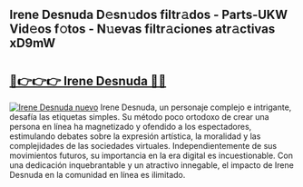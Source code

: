 ## Irene Desnuda D𝚎sn𝚞dos filtr𝚊dos - Parts-UKW Vid𝚎os f𝚘tos - N𝚞evas filtr𝚊ciones atr𝚊ctivas xD9mW

# <h2><a href="http://mbby7p.tromn.icu/?c=Irene+Desnuda">🔗👉👉👉 Irene Desnuda 🔗🔗</a></h2>

[![Irene Desnuda nuevo](https://i.imgur.com/pEAQMta.gif)](http://mbby7p.tromn.icu/?c=Irene+Desnuda)
Irene Desnuda, un personaje complejo e intrigante, desafía las etiquetas simples. Su método poco ortodoxo de crear una persona en línea ha magnetizado y ofendido a los espectadores, estimulando debates sobre la expresión artística, la moralidad y las complejidades de las sociedades virtuales. Independientemente de sus movimientos futuros, su importancia en la era digital es incuestionable. Con una dedicación inquebrantable y un atractivo innegable, el impacto de Irene Desnuda en la comunidad en línea es ilimitado.

